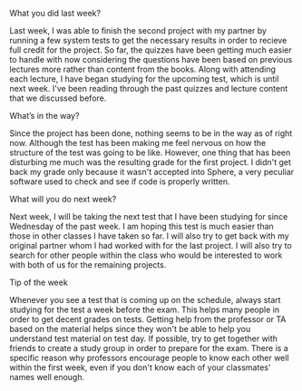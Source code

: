 What you did last week?

Last week, I was able to finish the second project with my partner by running a few system tests to get the necessary results in order to recieve full credit for the project. So far, the quizzes have been getting much easier to handle with now considering the questions have been based on previous lectures more rather than content from the books. Along with attending each lecture, I have began studying for the upcoming test, which is until next week. I've been reading through the past quizzes and lecture content that we discussed before. 

What’s in the way?

Since the project has been done, nothing seems to be in the way as of right now. Although the test has been making me feel nervous on how the structure of the test was going to be like. However, one thing that has been disturbing me much was the resulting grade for the first project. I didn't get back my grade only because it wasn't accepted into Sphere, a very peculiar software used to check and see if code is properly written. 

What will you do next week?

Next week, I will be taking the next test that I have been studying for since Wednesday of the past week. I am hoping this test is much easier than those in other classes I have taken so far. I will also try to get back with my original partner whom I had worked with for the last project. I will also try to search for other people within the class who would be interested to work with both of us for the remaining projects.

Tip of the week

Whenever you see a test that is coming up on the schedule, always start studying for the test a week before the exam. This helps many people in order to get decent grades on tests. Getting help from the professor or TA based on the material helps since they won't be able to help you understand test material on test day. If possible, try to get together with friends to create a study group in order to prepare for the exam. There is a specific reason why professors encourage people to know each other well within the first week, even if you don't know each of your classmates' names well enough. 
